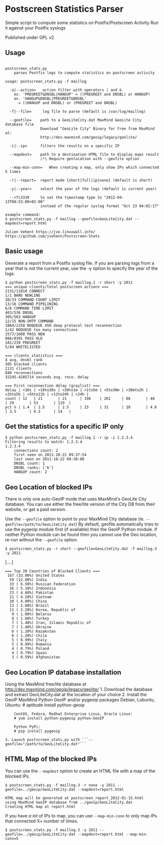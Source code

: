 Postscreen Statistics Parser
============================

Simple script to compute some statistics on Postfix/Postscreen Activity
Run it against your Postfix syslogs

Published under GPL v2

Usage
-------

```

postscreen_stats.py
    parses Postfix logs to compute statistics on postscreen activity

usage: postscreen_stats.py -f maillog

  -a|--action=   action filter with operators | and &
    ex. 'PREGREET&DNSBL|HANGUP' = ((PREGREET and DNSBL) or HANGUP)
    ex. 'HANGUP&DNSBL|PREGREET&DNSBL'
      = ((HANGUP and DNSBL) or (PREGREET and DNSBL)

  -f|--file=     log file to parse (default is /var/log/maillog)

  --geofile=    path to a GeoLiteCity.dat MaxMind GeoLite City database file
                Download "GeoLite City" Binary for free from MaxMind at:
                http://dev.maxmind.com/geoip/legacy/geolite/

  -i|--ip=      filters the results on a specific IP

  --mapdest=    path to a destination HTML file to display maps result
                /!\ Require geolocation with --geofile option

  --map-min-conn=   When creating a map, only show IPs which connected X times

  -r|--report=  report mode {short|full|ip|none} (default is short)

  -y|--year=    select the year of the logs (default is current year)

  --rfc3339     to set the timestamp type to "2012-04-13T08:53:00+02:00"
                instead of the regular syslog format "Oct 23 04:02:17"

example command:
$ postscreen_stats.py -f maillog --geofile=GeoLiteCity.dat --mapdest=report.html

Julien Vehent https://jve.linuxwall.info/
https://github.com/jvehent/Postscreen-Stats

```

Basic usage
--------------

Generate a report from a Postfix syslog file.
If you are parsing logs from a year that is not the current year, use the -y option to specify the year of the logs.

    $ python postscreen_stats.py -f maillog.1 -r short -y 2011
    === unique clients/total postscreen actions ===
    2131/11010 CONNECT
    1/1 BARE NEWLINE
    30/33 COMMAND COUNT LIMIT
    13/16 COMMAND PIPELINING
    6/6 COMMAND TIME LIMIT
    463/536 DNSBL
    305/503 HANGUP
    12/15 NON-SMTP COMMAND
    1884/2258 NOQUEUE 450 deep protocol test reconnection
    1/42 NOQUEUE too many connections
    1577/1600 PASS NEW
    866/8391 PASS OLD
    181/239 PREGREET
    5/84 WHITELISTED

    === clients statistics ===
    4 avg. dnsbl rank
    505 blocked clients
    2131 clients
    840 reconnections
    32245.4285714 seconds avg. reco. delay

    === First reconnection delay (graylist) ===
    delay | <10s | >10to30s | >30to1m | >1to5m | >5to30m | >30mto2h | >2hto5h | >5hto12h | >12to24h | >24h |
    count | 12   | 21       | 21      | 196    | 261     | 88       | 40      | 29       | 53       | 119  |
    pct % | 1.4  | 2.5      | 2.5     | 23     | 31      | 10       | 4.8     | 3.5      | 6.3      | 14   |

Get the statistics for a specific IP only
--------------------------------------------

    $ python postscreen_stats.py -f maillog.1 -r ip -i 1.2.3.4
    Filtering results to match: 1.2.3.4
    1.2.3.4
        connections count: 2
        first seen on 2011-10-22 09:37:54
        last seen on 2011-10-22 09:38:00
        DNSBL count: 1
        DNSBL ranks: ['6']
        HANGUP count: 2



Geo Location of blocked IPs
------------------------------

There is only one auto-GeoIP mode that uses MaxMind's GeoLite City database.
You can use either the free/lite version of the City DB from their website, or get a paid version.

Use the ```--geofile``` option to point to your MaxMind City database (ie. ```--geofile=/path/to/GeoLiteCity.dat```)
By default, geofile automatically tries to use the pygeoip module first (if available) then the GeoIP Python module.
If neither Python module can be found then you cannot use the Geo location, re-run without the ```--geofile``` option.

    $ postscreen_stats.py -r short --geofile=GeoLiteCity.dat -f maillog.3 -y 2011

   [....]

    === Top 20 Countries of Blocked Clients ===
     167 (33.00%) United States
      59 (12.00%) India
      33 ( 6.50%) Russian Federation
      26 ( 5.10%) Indonesia
      23 ( 4.60%) Pakistan
      21 ( 4.20%) Vietnam
      20 ( 4.00%) China
      13 ( 2.60%) Brazil
      11 ( 2.20%) Korea, Republic of
       9 ( 1.80%) Belarus
       8 ( 1.60%) Turkey
       7 ( 1.40%) Iran, Islamic Republic of
       7 ( 1.40%) Ukraine
       6 ( 1.20%) Kazakstan
       6 ( 1.20%) Chile
       5 ( 0.99%) Italy
       5 ( 0.99%) Romania
       4 ( 0.79%) Poland
       4 ( 0.79%) Spain
       3 ( 0.59%) Afghanistan

Geo Location IP database installation
----------------------------------------
Using the MaxMind free/lite database at http://dev.maxmind.com/geoip/legacy/geolite/
    1. Download the database and extract GeoLiteCity.dat at the location of your choice
    2. Install the GeoIP MaxMind Python GeoIP and/or pygeoip packages
        Debian, Lubuntu, Ubuntu:
        # aptitude install python-geoip

        CentOS, Fedora, Redhat Enterprise Linux, Oracle Linux:
        # yum install python-pygeoip python-GeoIP

        Python PyPi:
        # pip install pygeoip

    3. Launch postscreen_stats.py with ```--geofile="/path/to/GeoLiteCity.dat"```

HTML Map of the blocked IPs
-----------------------------------
You can use the ```--mapdest``` option to create an HTML file with a map of the blocked IPs.

    $ postscreen_stats.py -f maillog.3 -r none -y 2011 --geofile=../geoip/GeoLiteCity.dat --mapdest=report.html

    HTML map will be generated at postscreen_report_2012-01-15.html
    using MaxMind GeoIP database from ../geoip/GeoLiteCity.dat
    Creating HTML map at report.html

If you have *a lot* of IPs to map, you can use ```--map-min-conn``` to only map IPs that connected X+ number of times.

    $ postscreen_stats.py -f maillog.3 -y 2011 --geofile=../geoip/GeoLiteCity.dat --mapdest=report.html --map-min-conn=5
